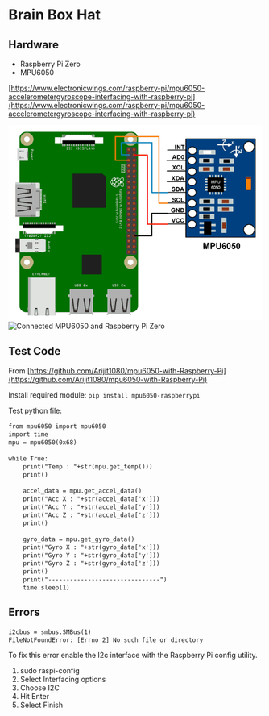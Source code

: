 # Brain Box Hat

## Hardware

* Raspberry Pi Zero
* MPU6050

[https://www.electronicwings.com/raspberry-pi/mpu6050-accelerometergyroscope-interfacing-with-raspberry-pi](https://www.electronicwings.com/raspberry-pi/mpu6050-accelerometergyroscope-interfacing-with-raspberry-pi)

![MPU6050 Interfacing with Raspberry Pi](./images/diagram.png)
![Connected MPU6050 and Raspberry Pi Zero](./images/connections.jpg)

## Test Code

From [https://github.com/Arijit1080/mpu6050-with-Raspberry-Pi](https://github.com/Arijit1080/mpu6050-with-Raspberry-Pi)

Install required module:
```pip install mpu6050-raspberrypi```

Test python file:

```
from mpu6050 import mpu6050
import time
mpu = mpu6050(0x68)

while True:
    print("Temp : "+str(mpu.get_temp()))
    print()

    accel_data = mpu.get_accel_data()
    print("Acc X : "+str(accel_data['x']))
    print("Acc Y : "+str(accel_data['y']))
    print("Acc Z : "+str(accel_data['z']))
    print()

    gyro_data = mpu.get_gyro_data()
    print("Gyro X : "+str(gyro_data['x']))
    print("Gyro Y : "+str(gyro_data['y']))
    print("Gyro Z : "+str(gyro_data['z']))
    print()
    print("-------------------------------")
    time.sleep(1)
```

## Errors

```
i2cbus = smbus.SMBus(1)
FileNotFoundError: [Errno 2] No such file or directory
```
To fix this error enable the I2c interface with the Raspberry Pi config utility.

1. sudo raspi-config
2. Select Interfacing options
3. Choose I2C 
4. Hit Enter
5. Select Finish


